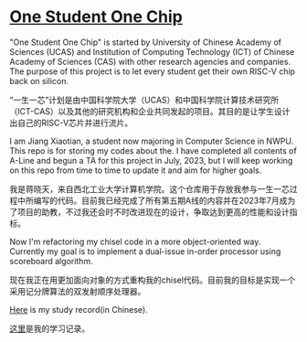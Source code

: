 # [One Student One Chip](https://ysyx.oscc.cc/)

"One Student One Chip" is started by University of Chinese Academy of Sciences (UCAS) and Institution of Computing Technology (ICT) of Chinese Academy of Sciences (CAS) with other research agencies and companies. The purpose of this project is to let every student get their own RISC-V chip back on silicon.

“一生一芯”计划是由中国科学院大学（UCAS）和中国科学院计算技术研究所（ICT-CAS）以及其他的研究机构和企业共同发起的项目。其目的是让学生设计出自己的RISC-V芯片并进行流片。

I am Jiang Xiaotian, a student now majoring in Computer Science in NWPU. This repo is for storing my codes about the. I have completed all contents of A-Line and begun a TA for this project in July, 2023, but I will keep working on this repo from time to time to update it and aim for higher goals. 

我是蒋晓天，来自西北工业大学计算机学院。这个仓库用于存放我参与一生一芯过程中所编写的代码。目前我已经完成了所有第五期A线的内容并在2023年7月成为了项目的助教，不过我还会时不时改进现在的设计，争取达到更高的性能和设计指标。

Now I'm refactoring my chisel code in a more object-oriented way. Currently my goal is to implement a dual-issue in-order processor using scoreboard algorithm.

现在我正在用更加面向对象的方式重构我的chisel代码。目前我的目标是实现一个采用记分牌算法的双发射顺序处理器。

[Here](https://docs.qq.com/sheet/DQ3BLTG9UYVVYSEJS?tab=BB08J2) is my study record(in Chinese).

[这里](https://docs.qq.com/sheet/DQ3BLTG9UYVVYSEJS?tab=BB08J2)是我的学习记录。

